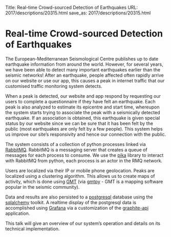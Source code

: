 Title: Real-time Crowd-sourced Detection of Earthquakes
URL: 2017/descriptions/20315.html
save_as: 2017/descriptions/20315.html

# Real-time Crowd-sourced Detection of Earthquakes

The European-Mediterranean Seismological Centre publishes up to date earthquake information from around the world. However, for several years, we have been able to detect many important earthquakes earlier than the seismic networks! After an earthquake, people affected often rapidly arrive on our website or use our app, this causes a peak in internet traffic that our customised traffic monitoring system detects.

When a peak is detected, our website and app respond by requesting our users to complete a questionnaire if they have felt an earthquake. Each peak is also analyzed to estimate its epicentre and start time, whereupon the system starts trying to associate the peak with a seismically detected earthquake. If an association is obtained, this earthquake is given special status by our website since we can be sure that it has been felt by the public (most earthquakes are only felt by a few people). This system helps us improve our site’s responsivity and hence our connection with the public.

The system consists of a collection of python processes linked via [RabbitMQ]( https://www.rabbitmq.com/). RabbitMQ is a messaging server that creates a queue of messages for each process to consume. We use the [pika]( https://github.com/pika/pika) library to interact with RabbitMQ from python, each process is an actor in the RMQ network.

Users are localized via their IP or mobile phone geolocation. Peaks are localized using a clustering algorithm. This allows us to create maps of activity, which is done using [GMT]( http://gmt.soest.hawaii.edu/) (via [gmtpy]( http://emolch.github.io/gmtpy/) - GMT is a mapping software popular in the seismic community).

Data and results are also persisted to a [postgresql](https://www.postgresql.org) database using the [sqlalchemy]( https://www.sqlalchemy.org) toolkit. A realtime display of the postgresql data is accomplished using [Grafana](https://grafana.com/) via a customization of the [graphite-api]( https://graphite-api.readthedocs.io/en/latest/) application.

This talk will give an overview of our system’s operation and details on its technical implementation.

